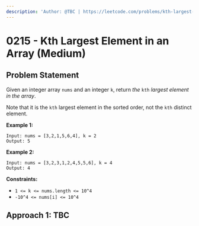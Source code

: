 ```yaml
---
description: 'Author: @TBC | https://leetcode.com/problems/kth-largest-element-in-an-array/'
---
```


# 0215 - Kth Largest Element in an Array (Medium)

## Problem Statement

Given an integer array `nums` and an integer `k`, return _the_ `kth` _largest element in the array_.

Note that it is the `kth` largest element in the sorted order, not the `kth` distinct element.

**Example 1:**

```
Input: nums = [3,2,1,5,6,4], k = 2
Output: 5
```

**Example 2:**

```
Input: nums = [3,2,3,1,2,4,5,5,6], k = 4
Output: 4
```

**Constraints:**

* `1 <= k <= nums.length <= 10^4`
* `-10^4 <= nums[i] <= 10^4`

## Approach 1: TBC

